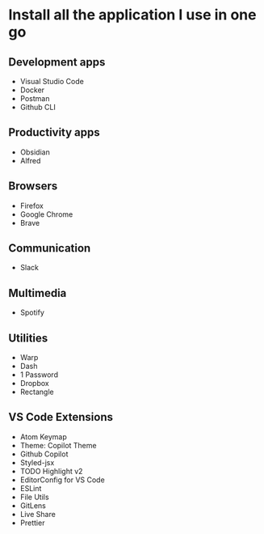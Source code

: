 # Install all the application I use in one go

## Development apps
- Visual Studio Code
- Docker
- Postman
- Github CLI

## Productivity apps
- Obsidian
- Alfred

## Browsers
- Firefox
- Google Chrome
- Brave

## Communication
- Slack

## Multimedia
- Spotify

## Utilities
- Warp
- Dash
- 1 Password
- Dropbox
- Rectangle
				
## VS Code Extensions
- Atom Keymap
- Theme: Copilot Theme
- Github Copilot
- Styled-jsx
- TODO Highlight v2
- EditorConfig for VS Code
- ESLint
- File Utils
- GitLens
- Live Share
- Prettier
				
